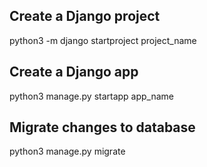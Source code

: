 ## Create a Django project

python3 -m django startproject project_name

## Create a Django app

python3 manage.py startapp app_name

## Migrate changes to database

python3 manage.py migrate
